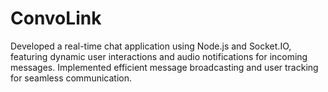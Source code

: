 # ConvoLink
 Developed a real-time chat application using Node.js and Socket.IO, featuring dynamic user interactions and
 audio notifications for incoming messages. Implemented efficient message broadcasting and user tracking for
 seamless communication.
